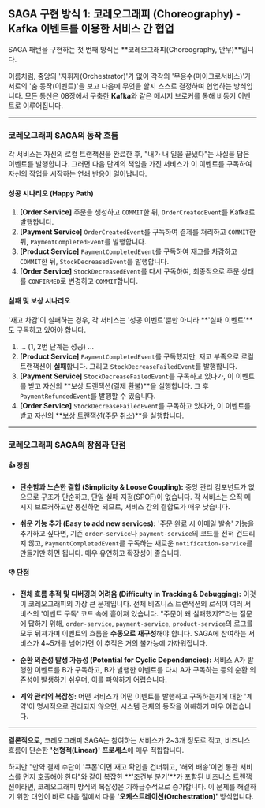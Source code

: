 ## SAGA 구현 방식 1: 코레오그래피 (Choreography) - Kafka 이벤트를 이용한 서비스 간 협업

SAGA 패턴을 구현하는 첫 번째 방식은 **코레오그래피(Choreography, 안무)**입니다.

이름처럼, 중앙의 '지휘자(Orchestrator)'가 없이 각각의 '무용수(마이크로서비스)'가 서로의 '춤 동작(이벤트)'을 보고 다음에 무엇을 할지 스스로 결정하여 협업하는 방식입니다. 모든 통신은 08장에서 구축한 **Kafka**와 같은 메시지 브로커를 통해 비동기 이벤트로 이루어집니다.

---

### 코레오그래피 SAGA의 동작 흐름

각 서비스는 자신의 로컬 트랜잭션을 완료한 후, "내가 내 일을 끝냈다"는 사실을 담은 이벤트를 발행합니다. 그러면 다음 단계의 책임을 가진 서비스가 이 이벤트를 구독하여 자신의 작업을 시작하는 연쇄 반응이 일어납니다.

#### 성공 시나리오 (Happy Path)


1.  **[Order Service]** 주문을 생성하고 `COMMIT`한 뒤, `OrderCreatedEvent`를 Kafka로 발행합니다.
2.  **[Payment Service]** `OrderCreatedEvent`를 구독하여 결제를 처리하고 `COMMIT`한 뒤, `PaymentCompletedEvent`를 발행합니다.
3.  **[Product Service]** `PaymentCompletedEvent`를 구독하여 재고를 차감하고 `COMMIT`한 뒤, `StockDecreasedEvent`를 발행합니다.
4.  **[Order Service]** `StockDecreasedEvent`를 다시 구독하여, 최종적으로 주문 상태를 `CONFIRMED`로 변경하고 `COMMIT`합니다.

#### 실패 및 보상 시나리오

'재고 차감'이 실패하는 경우, 각 서비스는 '성공 이벤트'뿐만 아니라 **'실패 이벤트'**도 구독하고 있어야 합니다.

1.  ... (1, 2번 단계는 성공) ...
2.  **[Product Service]** `PaymentCompletedEvent`를 구독했지만, 재고 부족으로 로컬 트랜잭션이 **실패**합니다. 그리고 `StockDecreaseFailedEvent`를 발행합니다.
3.  **[Payment Service]** `StockDecreaseFailedEvent`를 구독하고 있다가, 이 이벤트를 받고 자신의 **보상 트랜잭션(결제 환불)**을 실행합니다. 그 후 `PaymentRefundedEvent`를 발행할 수 있습니다.
4.  **[Order Service]** `StockDecreaseFailedEvent`를 구독하고 있다가, 이 이벤트를 받고 자신의 **보상 트랜잭션(주문 취소)**을 실행합니다.

---

### 코레오그래피 SAGA의 장점과 단점

#### 👍 장점

* **단순함과 느슨한 결합 (Simplicity & Loose Coupling):**
    중앙 관리 컴포넌트가 없으므로 구조가 단순하고, 단일 실패 지점(SPOF)이 없습니다. 각 서비스는 오직 메시지 브로커하고만 통신하면 되므로, 서비스 간의 결합도가 매우 낮습니다.

* **쉬운 기능 추가 (Easy to add new services):**
    '주문 완료 시 이메일 발송' 기능을 추가하고 싶다면, 기존 `order-service`나 `payment-service`의 코드를 전혀 건드리지 않고, `PaymentCompletedEvent`를 구독하는 새로운 `notification-service`를 만들기만 하면 됩니다. 매우 유연하고 확장성이 좋습니다.

#### 👎 단점

* **전체 흐름 추적 및 디버깅의 어려움 (Difficulty in Tracking & Debugging):**
    이것이 코레오그래피의 가장 큰 문제입니다. 전체 비즈니스 트랜잭션의 로직이 여러 서비스의 '이벤트 구독' 코드 속에 흩어져 있습니다. "주문이 왜 실패했지?"라는 질문에 답하기 위해, `order-service`, `payment-service`, `product-service`의 로그를 모두 뒤져가며 이벤트의 흐름을 **수동으로 재구성**해야 합니다. SAGA에 참여하는 서비스가 4~5개를 넘어가면 이 추적은 거의 불가능에 가까워집니다.

* **순환 의존성 발생 가능성 (Potential for Cyclic Dependencies):**
    서비스 A가 발행한 이벤트를 B가 구독하고, B가 발행한 이벤트를 다시 A가 구독하는 등의 순환 의존성이 발생하기 쉬우며, 이를 파악하기 어렵습니다.

* **계약 관리의 복잡성:**
    어떤 서비스가 어떤 이벤트를 발행하고 구독하는지에 대한 '계약'이 명시적으로 관리되지 않으면, 시스템 전체의 동작을 이해하기 매우 어렵습니다.

---

**결론적으로,** 코레오그래피 SAGA는 참여하는 서비스가 2~3개 정도로 적고, 비즈니스 흐름이 단순한 **'선형적(Linear)' 프로세스**에 매우 적합합니다.

하지만 "만약 결제 수단이 '쿠폰'이면 재고 확인을 건너뛰고, '해외 배송'이면 통관 서비스를 먼저 호출해야 한다"와 같이 복잡한 **'조건부 분기'**가 포함된 비즈니스 트랜잭션이라면, 코레오그래피 방식의 복잡성은 기하급수적으로 증가합니다. 이 문제를 해결하기 위한 대안이 바로 다음 절에서 다룰 **'오케스트레이션(Orchestration)'** 방식입니다.